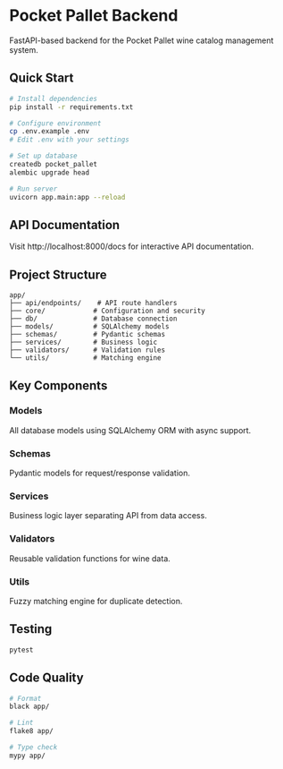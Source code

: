 # Pocket Pallet Backend

FastAPI-based backend for the Pocket Pallet wine catalog management system.

## Quick Start

```bash
# Install dependencies
pip install -r requirements.txt

# Configure environment
cp .env.example .env
# Edit .env with your settings

# Set up database
createdb pocket_pallet
alembic upgrade head

# Run server
uvicorn app.main:app --reload
```

## API Documentation

Visit http://localhost:8000/docs for interactive API documentation.

## Project Structure

```
app/
├── api/endpoints/    # API route handlers
├── core/            # Configuration and security
├── db/              # Database connection
├── models/          # SQLAlchemy models
├── schemas/         # Pydantic schemas
├── services/        # Business logic
├── validators/      # Validation rules
└── utils/           # Matching engine
```

## Key Components

### Models
All database models using SQLAlchemy ORM with async support.

### Schemas
Pydantic models for request/response validation.

### Services
Business logic layer separating API from data access.

### Validators
Reusable validation functions for wine data.

### Utils
Fuzzy matching engine for duplicate detection.

## Testing

```bash
pytest
```

## Code Quality

```bash
# Format
black app/

# Lint
flake8 app/

# Type check
mypy app/
```

